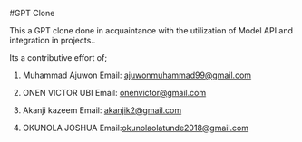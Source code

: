 #GPT Clone

This a GPT clone done in acquaintance with the utilization of Model API and integration in projects..

Its a contributive effort of;

1. Muhammad Ajuwon
    Email: ajuwonmuhammad99@gmail.com

2. ONEN VICTOR UBI
   Email: onenvictor@gmail.com

3. Akanji kazeem 
    Email: akanjik2@gmail.com

4. OKUNOLA JOSHUA
   Email:okunolaolatunde2018@gmail.com
